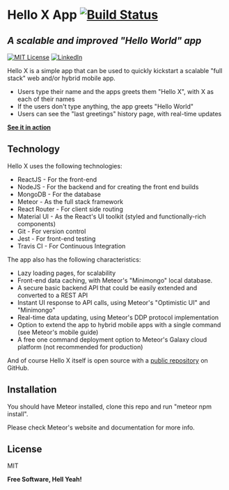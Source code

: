 # Hello X App [![Build Status][build-shield]][build-url]
## _A scalable and improved "Hello World" app_
[![MIT License][license-shield]][license-url] [![LinkedIn][linkedin-shield]][linkedin-url]

Hello X is a simple app that can be used to quickly kickstart a scalable "full stack" web and/or hybrid mobile app.

- Users type their name and the apps greets them "Hello X", with X as each of their names
- If the users don't type anything, the app greets "Hello World"
- Users can see the "last greetings" history page, with real-time updates

**[See it in action]**


## Technology

Hello X uses the following technologies:

- ReactJS - For the front-end
- NodeJS - For the backend and for creating the front end builds
- MongoDB - For the database
- Meteor - As the full stack framework
- React Router - For client side routing
- Material UI - As the React's UI toolkit (styled and functionally-rich components)
- Git - For version control
- Jest - For front-end testing
- Travis CI - For Continuous Integration

The app also has the following characteristics:
- Lazy loading pages, for scalability
- Front-end data caching, with Meteor's "Minimongo" local database.
- A secure basic backend API that could be easily extended and converted to a REST API
- Instant UI response to API calls, using Meteor's "Optimistic UI" and "Minimongo"
- Real-time data updating, using Meteor's DDP protocol implementation
- Option to extend the app to hybrid mobile apps with a single command (see Meteor's mobile guide)
- A free one command deployment option to Meteor's Galaxy cloud platform (not recommended for production)

And of course Hello X itself is open source with a [public repository] on GitHub.

## Installation

You should have Meteor installed, clone this repo and run "meteor npm install".

Please check Meteor's website and documentation for more info.

## License

MIT

**Free Software, Hell Yeah!**

[//]: # (These are reference links used in the body of this note and get stripped out when the markdown processor does its job. There is no need to format nicely because it shouldn't be seen. Thanks SO - http://stackoverflow.com/questions/4823468/store-comments-in-markdown-syntax)

[See it in action]: <https://hello-x.meteorapp.com>
[public repository]: <https://github.com/123AndGo/hello-x-sample-app>

[build-shield]: https://app.travis-ci.com/123AndGo/hello-x-sample-app.svg?branch=master
[build-url]: https://app.travis-ci.com/123AndGo/hello-x-sample-app
[license-shield]: https://img.shields.io/github/license/othneildrew/Best-README-Template.svg?style=for-the-badge
[license-url]: https://github.com/123AndGo/hello-x-sample-app/blob/master/LICENSE.txt
[linkedin-shield]: https://img.shields.io/badge/-LinkedIn-black.svg?style=for-the-badge&logo=linkedin&colorB=555
[linkedin-url]: https://linkedin.com/in/AndGo